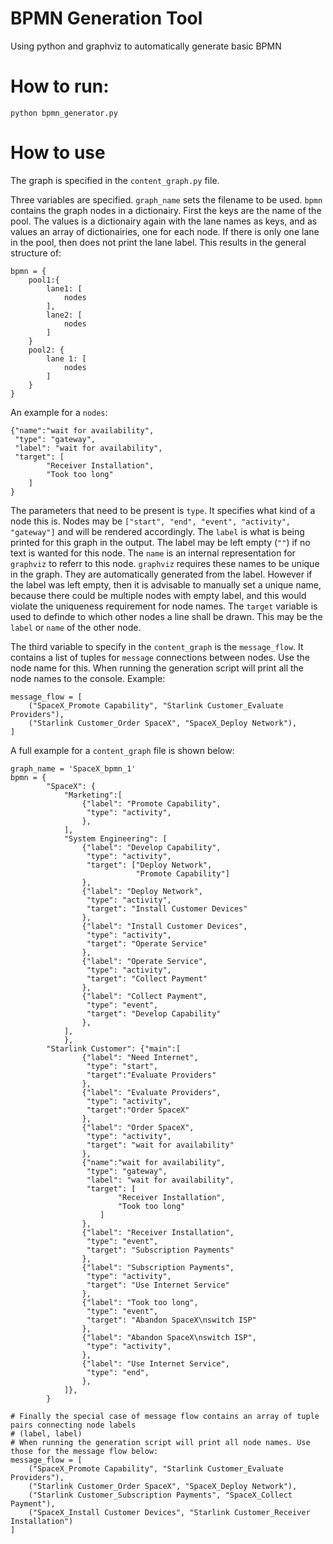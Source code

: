 # BPMN Generation Tool
Using python and graphviz to automatically generate basic BPMN

# How to run:
`python bpmn_generator.py`

# How to use
The graph is specified in the `content_graph.py` file.

Three variables are specified. `graph_name` sets the filename to be used.
`bpmn` contains the graph nodes in a dictionairy. First the keys are the name of the pool. The values is a dictionairy again with the lane names as keys, and as values an array of dictionairies, one for each node. If there is only one lane in the pool, then does not print the lane label.
This results in the general structure of:
```
bpmn = {
    pool1:{
        lane1: [
            nodes
        ],
        lane2: [
            nodes
        ]
    }
    pool2: {
        lane 1: [
            nodes
        ]
    }
}
```

An example for a `nodes`:

```
{"name":"wait for availability",
 "type": "gateway",
 "label": "wait for availability",
 "target": [
        "Receiver Installation",
        "Took too long"
    ]
}
```
The parameters that need to be present is `type`. It specifies what kind of a node this is. Nodes may be `["start", "end", "event", "activity", "gateway"]` and will be rendered accordingly.
The `label` is what is being printed for this graph in the output. The label may be left empty (`""`) if no text is wanted for this node.
The `name` is an internal representation for `graphviz` to referr to this node. `graphviz` requires these names to be unique in the graph. They are automatically generated from the label. However if the label was left empty, then it is advisable to manually set a unique name, because there could be multiple nodes with empty label, and this would violate the uniqueness requirement for node names.
The `target` variable is used to definde to which other nodes a line shall be drawn. This may be the `label` or `name` of the other node.

The third variable to specify in the `content_graph` is the `message_flow`. It contains a list of tuples for `message` connections between nodes. Use the node name for this. When running the generation script will print all the node names to the console.
Example:
```
message_flow = [
    ("SpaceX_Promote Capability", "Starlink Customer_Evaluate Providers"),
    ("Starlink Customer_Order SpaceX", "SpaceX_Deploy Network"),
]
```

A full example for a `content_graph` file is shown below:

```
graph_name = 'SpaceX_bpmn_1'
bpmn = {
        "SpaceX": {
            "Marketing":[
                {"label": "Promote Capability",
                 "type": "activity",
                },
            ],
            "System Engineering": [
                {"label": "Develop Capability",
                 "type": "activity",
                 "target": ["Deploy Network",
                            "Promote Capability"]
                },
                {"label": "Deploy Network",
                 "type": "activity",
                 "target": "Install Customer Devices"
                },
                {"label": "Install Customer Devices",
                 "type": "activity",
                 "target": "Operate Service"
                },
                {"label": "Operate Service",
                 "type": "activity",
                 "target": "Collect Payment"
                },
                {"label": "Collect Payment",
                 "type": "event",
                 "target": "Develop Capability"
                },
            ],
            },
        "Starlink Customer": {"main":[
                {"label": "Need Internet",
                 "type": "start",
                 "target":"Evaluate Providers"
                },
                {"label": "Evaluate Providers",
                 "type": "activity",
                 "target":"Order SpaceX"
                },
                {"label": "Order SpaceX",
                 "type": "activity",
                 "target": "wait for availability"
                },
                {"name":"wait for availability",
                 "type": "gateway",
                 "label": "wait for availability",
                 "target": [
                        "Receiver Installation",
                        "Took too long"
                    ]
                },
                {"label": "Receiver Installation",
                 "type": "event",
                 "target": "Subscription Payments"
                },
                {"label": "Subscription Payments",
                 "type": "activity",
                 "target": "Use Internet Service"
                },
                {"label": "Took too long",
                 "type": "event",
                 "target": "Abandon SpaceX\nswitch ISP"
                },
                {"label": "Abandon SpaceX\nswitch ISP",
                 "type": "activity",
                },
                {"label": "Use Internet Service",
                 "type": "end",
                },
            ]},
        }

# Finally the special case of message flow contains an array of tuple pairs connecting node labels
# (label, label)
# When running the generation script will print all node names. Use those for the message flow below:
message_flow = [
    ("SpaceX_Promote Capability", "Starlink Customer_Evaluate Providers"),
    ("Starlink Customer_Order SpaceX", "SpaceX_Deploy Network"),
    ("Starlink Customer_Subscription Payments", "SpaceX_Collect Payment"),
    ("SpaceX_Install Customer Devices", "Starlink Customer_Receiver Installation")
]
```
